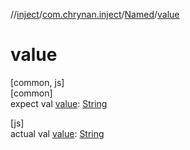 //[inject](../../../index.md)/[com.chrynan.inject](../index.md)/[Named](index.md)/[value](value.md)

# value

[common, js]\
[common]\
expect val [value](value.md): [String](https://kotlinlang.org/api/latest/jvm/stdlib/kotlin/-string/index.html)

[js]\
actual val [value](value.md): [String](https://kotlinlang.org/api/latest/jvm/stdlib/kotlin/-string/index.html)
